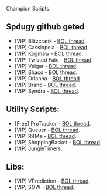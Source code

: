 Champion Scripts.



Spdugy github geted
------------
*   \[VIP\] Blitzcrank - [BOL thread](http://botoflegends.com/forum/topic/11200-blitzcrank-grab-them-all/).
*   \[VIP\] Cassiopeia - [BOL thread](http://botoflegends.com/forum/topic/11271-standalone-cassiopeia/).
*   \[VIP\] Kogmaw - [BOL thread](http://botoflegends.com/forum/topic/10513-standalone-ap-kogmaw-prodiction/).
*   \[VIP\] Twisted Fate - [BOL thread](http://botoflegends.com/forum/topic/10891-twisted-fate-standalone/).
*   \[VIP\] Veigar - [BOL thread](http://botoflegends.com/forum/topic/10387-proveigar-10-standalone/).
*   \[VIP\] Shaco - [BOL thread](http://botoflegends.com/forum/topic/11920-advanced-shaco/).
*   \[VIP\] Orianna - [BOL thread](http://botoflegends.com/forum/topic/12457-standalone-orianna/).
*   \[VIP\] Brand - [BOL thread](http://botoflegends.com/forum/topic/17250-brand-standalone/).
*   \[VIP\] Syndra - [BOL thread](http://botoflegends.com/forum/topic/18413-standalone-syndra/).

Utility Scripts:
------------
*   \[Free\] ProTracker - [BOL thread](http://botoflegends.com/forum/topic/10541-protracker-cd-tracker/).
*   \[VIP\] Queuer - [BOL thread](http://botoflegends.com/forum/topic/10590-action-queuer-nidalee-jumper-and-more/).
*   \[VIP\] R4Me - [BOL thread](http://botoflegends.com/forum/topic/11412-r4me-ultimate-helper/).
*   \[VIP\] ShoppingBasket - [BOL thread](http://botoflegends.com/forum/topic/12019-my-shopping-basket/).
*   \[VIP\] JungleTimers.

Libs:
------------
*   \[VIP\] VPrediction - [BOL thread](http://botoflegends.com/forum/topic/11076-library-vip-vprediction/).
*   \[VIP\] SOW - [BOL thread](http://botoflegends.com/forum/topic/16269-simple-orbwalker/).
